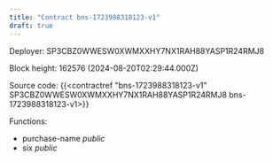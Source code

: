 ```yaml
---
title: "Contract bns-1723988318123-v1"
draft: true
---
```

Deployer: SP3CBZ0WWESW0XWMXXHY7NX1RAH88YASP1R24RMJ8


 



Block height: 162576 (2024-08-20T02:29:44.000Z)

Source code: {{<contractref "bns-1723988318123-v1" SP3CBZ0WWESW0XWMXXHY7NX1RAH88YASP1R24RMJ8 bns-1723988318123-v1>}}

Functions:

* purchase-name _public_
* six _public_
